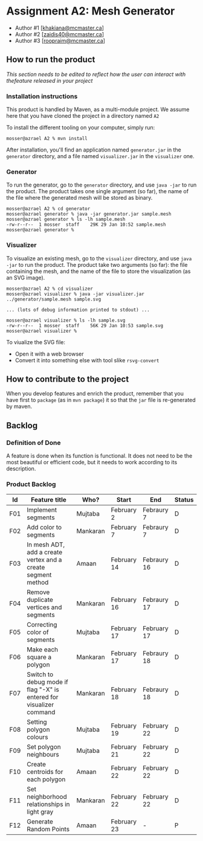 # Assignment A2: Mesh Generator

- Author #1 [khakiana@mcmaster.ca]
- Author #2 [zaidis40@mcmaster.ca]
- Author #3 [roopraim@mcmaster.ca]

## How to run the product

_This section needs to be edited to reflect how the user can interact with thefeature released in your project_

### Installation instructions

This product is handled by Maven, as a multi-module project. We assume here that you have cloned the project in a directory named `A2`

To install the different tooling on your computer, simply run:

```
mosser@azrael A2 % mvn install
```

After installation, you'll find an application named `generator.jar` in the `generator` directory, and a file named `visualizer.jar` in the `visualizer` one.

### Generator

To run the generator, go to the `generator` directory, and use `java -jar` to run the product. The product takes one single argument (so far), the name of the file where the generated mesh will be stored as binary.

```
mosser@azrael A2 % cd generator
mosser@azrael generator % java -jar generator.jar sample.mesh
mosser@azrael generator % ls -lh sample.mesh
-rw-r--r--  1 mosser  staff    29K 29 Jan 10:52 sample.mesh
mosser@azrael generator %
```

### Visualizer

To visualize an existing mesh, go to the `visualizer` directory, and use `java -jar` to run the product. The product take two arguments (so far): the file containing the mesh, and the name of the file to store the visualization (as an SVG image).

```
mosser@azrael A2 % cd visualizer
mosser@azrael visualizer % java -jar visualizer.jar ../generator/sample.mesh sample.svg

... (lots of debug information printed to stdout) ...

mosser@azrael visualizer % ls -lh sample.svg
-rw-r--r--  1 mosser  staff    56K 29 Jan 10:53 sample.svg
mosser@azrael visualizer %
```

To viualize the SVG file:

- Open it with a web browser
- Convert it into something else with tool slike `rsvg-convert`

## How to contribute to the project

When you develop features and enrich the product, remember that you have first to `package` (as in `mvn package`) it so that the `jar` file is re-generated by maven.

## Backlog

### Definition of Done

A feature is done when its function is functional. It does not need to be the most beautiful or efficient code, but it needs to work according to its description.

### Product Backlog

| Id  | Feature title                                                       | Who?     | Start       | End         | Status |
| :-: | ------------------------------------------------------------------- | -------- | ----------- | ----------- | ------ |
| F01 | Implement segments                                                  | Mujtaba  | February 2  | Febraury 7  | D      |
| F02 | Add color to segments                                               | Mankaran | February 7  | Febraury 7  | D      |
| F03 | In mesh ADT, add a create vertex and a create segment method        | Amaan    | February 14 | Febraury 16 | D      |
| F04 | Remove duplicate vertices and segments                              | Mankaran | February 16 | Febraury 17 | D      |
| F05 | Correcting color of segments                                        | Mujtaba  | February 17 | February 17 | D      |
| F06 | Make each square a polygon                                          | Mankaran | February 17 | Febraury 18 | D      |
| F07 | Switch to debug mode if flag "-X" is entered for visualizer command | Mankaran | February 18 | Febraury 18 | D      |
| F08 | Setting polygon colours                                             | Mujtaba  | February 19 | February 22 | D      |
| F09 | Set polygon neighbours                                              | Mujtaba  | February 21 | February 22 | D      |
| F10 | Create centroids for each polygon                                   | Amaan    | February 22 | February 22 | D      |
| F11 | Set neighborhood relationships in light gray                        | Mankaran | February 22 | February 22 | D      |
| F12 | Generate Random Points                                              | Amaan    | February 23 | - | P      |
